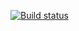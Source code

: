 [![Build status](https://ci.appveyor.com/api/projects/status/gi6d9q35sbcxwt3u?svg=true)](https://ci.appveyor.com/project/RinaK27/webinterface)
